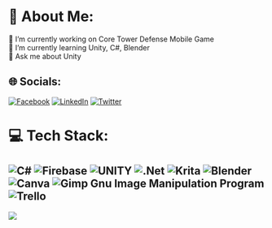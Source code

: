 # 💫 About Me:
🔭 I’m currently working on Core Tower Defense Mobile Game<br>🌱 I’m currently learning Unity, C#, Blender<br>💬 Ask me about Unity


## 🌐 Socials:
[![Facebook](https://img.shields.io/badge/Facebook-%231877F2.svg?logo=Facebook&logoColor=white)](https://facebook.com/ttahaexe) [![LinkedIn](https://img.shields.io/badge/LinkedIn-%230077B5.svg?logo=linkedin&logoColor=white)](https://linkedin.com/in/taha-aktas) [![Twitter](https://img.shields.io/badge/Twitter-%231DA1F2.svg?logo=Twitter&logoColor=white)](https://twitter.com/tahaexe) 

# 💻 Tech Stack:
![C#](https://img.shields.io/badge/c%23-%23239120.svg?style=for-the-badge&logo=c-sharp&logoColor=white) ![Firebase](https://img.shields.io/badge/firebase-%23039BE5.svg?style=for-the-badge&logo=firebase) ![UNITY](https://img.shields.io/badge/Unity-%2320232a.svg?style=for-the-badge&logo=unity&logoColor=white) ![.Net](https://img.shields.io/badge/.NET-5C2D91?style=for-the-badge&logo=.net&logoColor=white) ![Krita](https://img.shields.io/badge/Krita-203759?style=for-the-badge&logo=krita&logoColor=EEF37B) ![Blender](https://img.shields.io/badge/blender-%23F5792A.svg?style=for-the-badge&logo=blender&logoColor=white) ![Canva](https://img.shields.io/badge/Canva-%2300C4CC.svg?style=for-the-badge&logo=Canva&logoColor=white) ![Gimp Gnu Image Manipulation Program](https://img.shields.io/badge/Gimp-657D8B?style=for-the-badge&logo=gimp&logoColor=FFFFFF) ![Trello](https://img.shields.io/badge/Trello-%23026AA7.svg?style=for-the-badge&logo=Trello&logoColor=white)
---
[![](https://visitcount.itsvg.in/api?id=tahaexe&icon=6&color=3)](https://visitcount.itsvg.in)

<!-- Proudly created with GPRM ( https://gprm.itsvg.in ) -->
